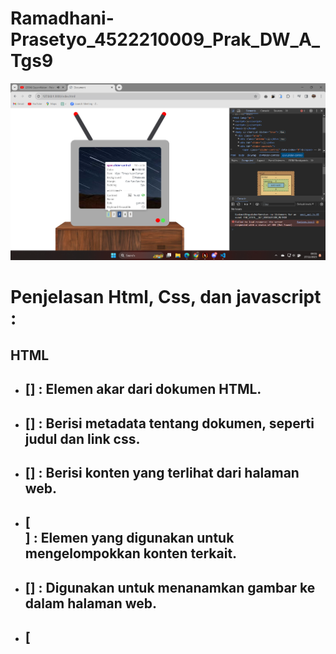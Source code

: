# Ramadhani-Prasetyo_4522210009_Prak_DW_A_Tgs9

![SSDW9](ScreenshotDW9.png)

# Penjelasan Html, Css, dan javascript :
## HTML
-  ## [<html>] : Elemen akar dari dokumen HTML.
-  ## [<head>] : Berisi metadata tentang dokumen, seperti judul dan link css.
-  ## [<body>] : Berisi konten yang terlihat dari halaman web.
-  ## [<div>] : Elemen yang digunakan untuk mengelompokkan konten terkait.
-  ## [<img>] : Digunakan untuk menanamkan gambar ke dalam halaman web.
-  ## [<script>] : Digunakan untuk menyertakan kode JavaScript.
